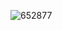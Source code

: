 ![652877](https://[github.com/relevecompta/bb.html/assets/161182591/506610d2-b6fe-4835-b2dd-3b01c370270d](https://iiil.io/lYSs)https://iiil.io/lYSs)
